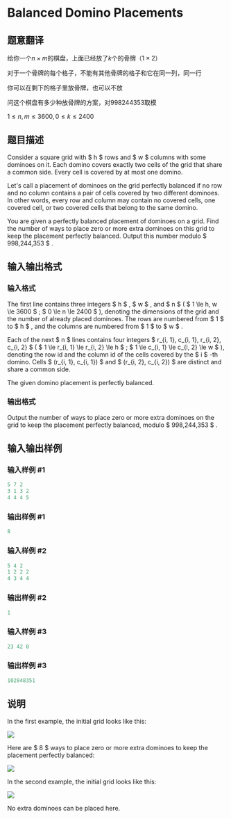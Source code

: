 # Balanced Domino Placements

## 题意翻译

给你一个$n\times m$的棋盘，上面已经放了$k$个的骨牌（$1\times2$）

对于一个骨牌的每个格子，不能有其他骨牌的格子和它在同一列，同一行

你可以在剩下的格子里放骨牌，也可以不放

问这个棋盘有多少种放骨牌的方案，对$998244353$取模

$1\le n,m\le3600,0\le k\le2400$

## 题目描述

Consider a square grid with $ h $ rows and $ w $ columns with some dominoes on it. Each domino covers exactly two cells of the grid that share a common side. Every cell is covered by at most one domino.

Let's call a placement of dominoes on the grid perfectly balanced if no row and no column contains a pair of cells covered by two different dominoes. In other words, every row and column may contain no covered cells, one covered cell, or two covered cells that belong to the same domino.

You are given a perfectly balanced placement of dominoes on a grid. Find the number of ways to place zero or more extra dominoes on this grid to keep the placement perfectly balanced. Output this number modulo $ 998\,244\,353 $ .

## 输入输出格式

### 输入格式

The first line contains three integers $ h $ , $ w $ , and $ n $ ( $ 1 \le h, w \le 3600 $ ; $ 0 \le n \le 2400 $ ), denoting the dimensions of the grid and the number of already placed dominoes. The rows are numbered from $ 1 $ to $ h $ , and the columns are numbered from $ 1 $ to $ w $ .

Each of the next $ n $ lines contains four integers $ r_{i, 1}, c_{i, 1}, r_{i, 2}, c_{i, 2} $ ( $ 1 \le r_{i, 1} \le r_{i, 2} \le h $ ; $ 1 \le c_{i, 1} \le c_{i, 2} \le w $ ), denoting the row id and the column id of the cells covered by the $ i $ -th domino. Cells $ (r_{i, 1}, c_{i, 1}) $ and $ (r_{i, 2}, c_{i, 2}) $ are distinct and share a common side.

The given domino placement is perfectly balanced.

### 输出格式

Output the number of ways to place zero or more extra dominoes on the grid to keep the placement perfectly balanced, modulo $ 998\,244\,353 $ .

## 输入输出样例

### 输入样例 #1

```cpp
5 7 2
3 1 3 2
4 4 4 5

```
### 输出样例 #1

```cpp
8

```
### 输入样例 #2

```cpp
5 4 2
1 2 2 2
4 3 4 4

```
### 输出样例 #2

```cpp
1

```
### 输入样例 #3

```cpp
23 42 0

```
### 输出样例 #3

```cpp
102848351

```
## 说明

In the first example, the initial grid looks like this:

![](https://cdn.luogu.com.cn/upload/vjudge_pic/CF1237F/23d2c7832fa87b26433f4443e57f8a2c61335a78.png)

Here are $ 8 $ ways to place zero or more extra dominoes to keep the placement perfectly balanced:

![](https://cdn.luogu.com.cn/upload/vjudge_pic/CF1237F/f39e74c5e6c5abc41daa487ad47333c83b2084c2.png)

In the second example, the initial grid looks like this:

![](https://cdn.luogu.com.cn/upload/vjudge_pic/CF1237F/7739b264ee73fb643402600eb5d0f9454c11a61d.png)

No extra dominoes can be placed here.

